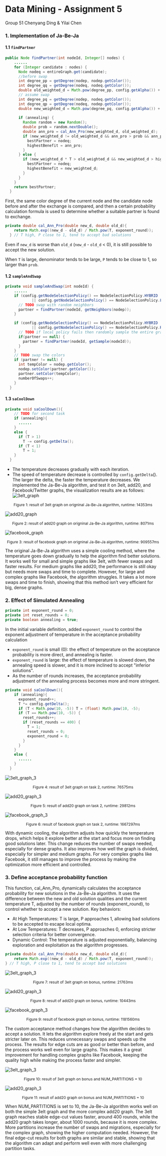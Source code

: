 # Data Mining - Assignment 5

Group 51 Chenyang Ding & Yilai Chen

### 1. Implementation of Ja-Be-Ja

#### 1.1 `findPartner`

```java
public Node findPartner(int nodeId, Integer[] nodes) {
    ......
    for (Integer candidate : nodes) {
      Node nodeq = entireGraph.get(candidate);
      //before swap
      int degree_pp = getDegree(nodep, nodep.getColor());
      int degree_qq = getDegree(nodeq, nodeq.getColor());
      double old_weighted_d = Math.pow(degree_pp, config.getAlpha()) + Math.pow(degree_qq, config.getAlpha());
      // assume swap
      int degree_pq = getDegree(nodep, nodeq.getColor());
      int degree_qp = getDegree(nodeq, nodep.getColor());
      double new_weighted_d = Math.pow(degree_pq, config.getAlpha()) + Math.pow(degree_qp, config.getAlpha());
        
      if (annealing) {
        Random random = new Random();
        double prob = random.nextDouble();
        double ann_pro = cal_Ann_Pro(new_weighted_d, old_weighted_d);
        if (new_weighted_d != old_weighted_d && ann_pro > prob && ann_pro > highestBenefit) {
          bestPartner = nodeq;
          highestBenefit = ann_pro;
        }
      } else {
        if (new_weighted_d * T > old_weighted_d && new_weighted_d > highestBenefit) { //Judge by T and benefit
          bestPartner = nodeq;
          highestBenefit = new_weighted_d;
        }
      }
    }
    return bestPartner;
  }
```

First, the same color degree of the current node and the candidate node before and after the exchange is compared, and then a certain probability calculation formula is used to determine whether a suitable partner is found to exchange.

```java
private double cal_Ann_Pro(double new_d, double old_d){
    return Math.exp((new_d - old_d) / Math.pow(T, exponent_round));
  } // T high, P close to 1, tend to accept bad solutions
```

Even if `new_d` is worse than `old_d` (`new_d` - `old_d` < 0), it is still possible to accept the new solution.

When `T` is large, denominator tends to be large, `P` tends to be close to 1, so larger than `prob`.

#### 1.2 `sampleAndSwap`

```java
private void sampleAndSwap(int nodeId) {
    ......
    if (config.getNodeSelectionPolicy() == NodeSelectionPolicy.HYBRID
            || config.getNodeSelectionPolicy() == NodeSelectionPolicy.LOCAL) {
      // TODO swap with random neighbors
      partner = findPartner(nodeId, getNeighbors(nodep));
    }

    if (config.getNodeSelectionPolicy() == NodeSelectionPolicy.HYBRID
            || config.getNodeSelectionPolicy() == NodeSelectionPolicy.RANDOM){
      // TODO if local policy fails then randomly sample the entire graph
      if(partner == null) {
        partner = findPartner(nodeId, getSample(nodeId));
      }
    }
    // TODO swap the colors
    if (partner != null) {
      int tempColor = nodep.getColor();
      nodep.setColor(partner.getColor());
      partner.setColor(tempColor);
      numberOfSwaps++;
    }
  }
```

#### 1.3 `saCoolDown`

```java
private void saCoolDown(){
    // TODO for second task
    if (annealing){
      ......
    }
    else {
      if (T > 1)
        T -= config.getDelta();
      if (T < 1)
        T = 1;
    }
  }
```

- The temperature decreases gradually with each iteration.
- The speed of temperature decrease is controlled by `config.getDelta`(). The larger the delta, the faster the temperature decreases.
We implemented the Ja-Be-Ja algorithm, and test it on 3elt, add20, and Facebook/Twitter graphs, the visualization results are as follows:
![3elt_graph](images/3elt_graph.png)
<p style="text-align: center; font-size: 12px;">
    Figure 1: result of 3elt graph on origninal Ja-Be-Ja algorithm, runtime: 14353ms
</p>

![add20_graph](images/add20_graph.png)
<p style="text-align: center; font-size: 12px;">
    Figure 2: result of add20 graph on origninal Ja-Be-Ja algorithm, runtime: 8071ms
</p>

![facebook_graph](images/facebook_graph.png)
<p style="text-align: center; font-size: 12px;">
    Figure 3: result of facebook graph on origninal Ja-Be-Ja algorithm, runtime: 909557ms
</p>
The original Ja-Be-Ja algorithm uses a simple cooling method, where the temperature goes down gradually to help the algorithm find better solutions. It works well for small and simple graphs like 3elt, with fewer swaps and faster results. For medium graphs like add20, the performance is still okay but needs more swaps and time to complete. However, for large and complex graphs like Facebook, the algorithm struggles. It takes a lot more swaps and time to finish, showing that this method isn’t very efficient for big, dense graphs.

### 2. Effect of Simulated Annealing

```java
private int exponent_round = 0;
private int reset_rounds = 0;
private boolean annealing = true;
```

In the initial variable definition, added `exponent_round` to control the exponent adjustment of temperature in the acceptance probability calculation

- `exponent_round` is small (0): the effect of temperature on the acceptance probability is more direct, and annealing is faster.
- `exponent_round` is large: the effect of temperature is slowed down, the annealing speed is slower, and it is more inclined to accept "inferior solutions".
- As the number of rounds increases, the acceptance probability adjustment of the annealing process becomes more and more stringent.

```java
private void saCoolDown(){
    if (annealing){
      exponent_round++;
      T *= config.getDelta();
      if (T < Math.pow(10, -5)) T = (float) Math.pow(10, -5);
      if (T == Math.pow(10, -5)) {
        reset_rounds++;
        if (reset_rounds == 400) {
          T = 1;
          reset_rounds = 0;
          exponent_round = 0;
        }
      }
    }
    else {
      ......
    }
  }
```
![3elt_graph_3](images/3elt_2.jpg)
<p style="text-align: center; font-size: 12px;">
    Figure 4: result of 3elt graph on task 2, runtime: 76575ms
</p>

![add20_graph_3](images/add20_2.jpg)
<p style="text-align: center; font-size: 12px;">
    Figure 5: result of add20 graph on task 2, runtime: 29812ms
</p>

![facebook_graph_3](images/facetime_2.jpg)
<p style="text-align: center; font-size: 12px;">
    Figure 6: result of facebook graph on task 2, runtime: 1667297ms
</p>
With dynamic cooling, the algorithm adjusts how quickly the temperature drops, which helps it explore better at the start and focus more on finding good solutions later. This change reduces the number of swaps needed, especially for dense graphs. It also improves how well the graph is divided, especially for simpler and medium graphs. For very complex graphs like Facebook, it still manages to improve the process by making the optimization more efficient and controlled.

### 3. Define acceptance probability function

This function, cal_Ann_Pro, dynamically calculates the acceptance probability for new solutions in the Ja-Be-Ja algorithm. It uses the difference between the new and old solution qualities and the current temperature  T, adjusted by the number of rounds (exponent_round), to control whether to accept a new solution.
Key behaviors:
- At High Temperatures:  T  is large,  P  approaches 1, allowing bad solutions to be accepted to escape local optima.
- At Low Temperatures:  T  decreases,  P  approaches 0, enforcing stricter selection criteria for better convergence.
- Dynamic Control: The temperature is adjusted exponentially, balancing exploration and exploitation as the algorithm progresses.
```java
private double cal_Ann_Pro(double new_d, double old_d){
    return Math.exp((new_d - old_d) / Math.pow(T, exponent_round));
} // T high, P close to 1, tend to accept bad solutions
```
![3elt_graph_3](images/3elt_graph_2.png)
<p style="text-align: center; font-size: 12px;">
    Figure 7: result of 3elt graph on bonus, runtime: 21763ms
</p>

![add20_graph_3](images/add20_graph_2.png)
<p style="text-align: center; font-size: 12px;">
    Figure 8: result of add20 graph on bonus, runtime: 10443ms
</p>

![facebook_graph_3](images/facebook_graph_2.png)
<p style="text-align: center; font-size: 12px;">
    Figure 9: result of facebook graph on bonus, runtime: 1181560ms
</p>

The custom acceptance method changes how the algorithm decides to accept a solution. It lets the algorithm explore freely at the start and gets stricter later on. This reduces unnecessary swaps and speeds up the process. The results for edge cuts are as good or better than before, and the process works well even for large graphs. This makes it a great improvement for handling complex graphs like Facebook, keeping the quality high while making the process faster and simpler.

![3elt_graph_3](images/3elt_graph_3.png)
<p style="text-align: center; font-size: 12px;">
    Figure 10: result of 3elt graph on bonus and NUM_PARTITIONS = 10
</p>

![add20_graph_3](images/add20_graph_3.png)
<p style="text-align: center; font-size: 12px;">
    Figure 11: result of add20 graph on bonus and NUM_PARTITIONS = 10
</p>
When NUM_PARTITIONS is set to 10, the Ja-Be-Ja algorithm works well on both the simple 3elt graph and the more complex add20 graph. The 3elt graph reaches stable edge-cut values faster, around 400 rounds, while the add20 graph takes longer, about 1000 rounds, because it is more complex. More partitions increase the number of swaps and migrations, especially for the complex graph, showing the higher computation needed. However, the final edge-cut results for both graphs are similar and stable, showing that the algorithm can adapt and perform well even with more challenging partition tasks.

